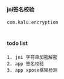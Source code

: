 #### jni签名校验
```
com.kalu.encryption
```

#
#### todo list
```
1. jni 字符串加密解密
2. app 签名校验
3. app xpose框架检测
```
